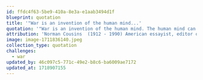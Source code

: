 ```yaml
---
id: ffdc4f63-5be9-410a-8e3a-e1aab3494d1f
blueprint: quotation
title: '"War is an invention of the human mind...'
quotation: '"War is an invention of the human mind. The human mind can invent peace with justice."'
attribution: 'Norman Cousins  (1912 - 1990) American essayist, editor of The Saturday Review.'
image: image-1711836140.jpeg
collection_type: quotation
challenges:
  - war
updated_by: 46c097c5-771c-49e2-b8c6-ba6009ae7172
updated_at: 1718907155
---
```

